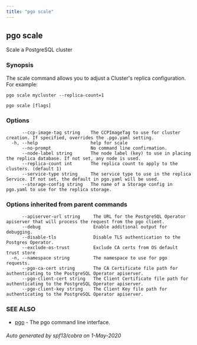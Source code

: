 ```yaml
---
title: "pgo scale"
---
```

## pgo scale

Scale a PostgreSQL cluster

### Synopsis

The scale command allows you to adjust a Cluster's replica configuration. For example:

	pgo scale mycluster --replica-count=1

```
pgo scale [flags]
```

### Options

```
      --ccp-image-tag string    The CCPImageTag to use for cluster creation. If specified, overrides the .pgo.yaml setting.
  -h, --help                    help for scale
      --no-prompt               No command line confirmation.
      --node-label string       The node label (key) to use in placing the replica database. If not set, any node is used.
      --replica-count int       The replica count to apply to the clusters. (default 1)
      --service-type string     The service type to use in the replica Service. If not set, the default in pgo.yaml will be used.
      --storage-config string   The name of a Storage config in pgo.yaml to use for the replica storage.
```

### Options inherited from parent commands

```
      --apiserver-url string     The URL for the PostgreSQL Operator apiserver that will process the request from the pgo client.
      --debug                    Enable additional output for debugging.
      --disable-tls              Disable TLS authentication to the Postgres Operator.
      --exclude-os-trust         Exclude CA certs from OS default trust store
  -n, --namespace string         The namespace to use for pgo requests.
      --pgo-ca-cert string       The CA Certificate file path for authenticating to the PostgreSQL Operator apiserver.
      --pgo-client-cert string   The Client Certificate file path for authenticating to the PostgreSQL Operator apiserver.
      --pgo-client-key string    The Client Key file path for authenticating to the PostgreSQL Operator apiserver.
```

### SEE ALSO

* [pgo](/pgo-client/reference/pgo/)	 - The pgo command line interface.

###### Auto generated by spf13/cobra on 1-May-2020
